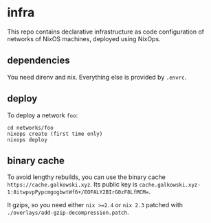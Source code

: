 # infra

This repo contains declarative infrastructure as code configuration of networks of NixOS machines, deployed using NixOps.

## dependencies

You need direnv and nix. Everything else is provided by `.envrc`.

## deploy

To deploy a network `foo`:

```
cd networks/foo
nixops create (first time only)
nixops deploy
```

## binary cache

To avoid lengthy rebuilds, you can use the binary cache `https://cache.galkowski.xyz`. Its public key is `cache.galkowski.xyz-1:8itwpvpPypcmgogbwtWf6+/EOFALY2BIrG0zF8LfMCM=`.

It gzips, so you need either `nix >=2.4` or `nix 2.3` patched with `./overlays/add-gzip-decompression.patch`.
